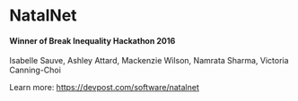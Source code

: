 # NatalNet

#### Winner of Break Inequality Hackathon 2016

Isabelle Sauve, Ashley Attard, Mackenzie Wilson, Namrata Sharma, Victoria Canning-Choi

Learn more: https://devpost.com/software/natalnet
